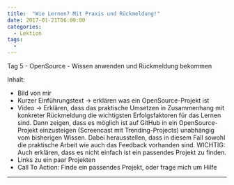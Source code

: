 ```yaml
---
title:  "Wie Lernen? Mit Praxis und Rückmeldung!"
date: 2017-01-21T06:00:00
categories: 
  - Lektion
tags:
  - 
---
```


Tag 5 - OpenSource - Wissen anwenden und Rückmeldung bekommen

Inhalt:
 * Bild von mir
 * Kurzer Einführungstext -> erklären was ein OpenSource-Projekt ist
 * Video -> Erklären, dass das praktische Umsetzen in Zusammenhang mit konkreter Rückmeldung die wichtigsten Erfolgsfaktoren für das Lernen sind. Dann zeigen, dass es möglich ist auf GitHub in ein OpenSource-Projekt einzusteigen (Screencast mit Trending-Projects) unabhängig vom bisherigen Wissen. Dabei herausstellen, dass in diesem Fall sowohl die praktische Arbeit wie auch das Feedback vorhanden sind. WICHTIG: Auch erklären, dass es nicht einfach ist ein passendes Projekt zu finden.
 * Links zu ein paar Projekten
 * Call To Action: Finde ein passendes Projekt, oder frage mich um Hilfe

---
